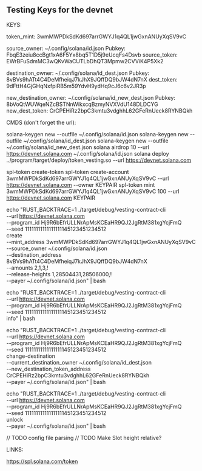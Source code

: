 ## Testing Keys for the devnet

KEYS: 

token_mint: 3wmMWPDkSdKd697arrGWYJ1q4QL1jwGxnANUyXqSV9vC

source_owner: ~/.config/solana/id.json
Pubkey: FbqE3zeiu8ccBgt1xA6F5Yx8bq5T1D5j9eUcqFs4Dsvb
source_token: EWrBFuSdmMC3wQKvWaCUTLbDhQT3Mpmw2CVViK4P5Xk2

destination_owner: ~/.config/solana/id_dest.json
Pubkey: 8vBVs9hATt4C4DeMfheiqJ7kJhX9JQffDQ9bJW4dN7nX
dest_token: 9dFttH4GjGHqNxfpiRB5m59YdvH9ydHq9cJ6c6v2JR3p

new_destination_owner: ~/.config/solana/id_new_dest.json
Pubkey: 8bVoQtWUWqeNZcBSTNnWikxcqBzmyNVXVdU148DLDCYG
new_dest_token: CrCPEHiRz2bpC3kmtu3vdghhL62GFeRnUeck8RYNBQkh

CMDS (don't forget the url):

solana-keygen new --outfile ~/.config/solana/id.json
solana-keygen new --outfile ~/.config/solana/id_dest.json
solana-keygen new --outfile ~/.config/solana/id_new_dest.json
solana airdrop 10 --url https://devnet.solana.com ~/.config/solana/id.json
solana deploy ../program/target/deploy/token_vesting.so --url https://devnet.solana.com

spl-token create-token
spl-token create-account 3wmMWPDkSdKd697arrGWYJ1q4QL1jwGxnANUyXqSV9vC --url https://devnet.solana.com --owner KEYPAIR
spl-token mint 3wmMWPDkSdKd697arrGWYJ1q4QL1jwGxnANUyXqSV9vC 100 --url https://devnet.solana.com KEYPAIR


echo "RUST_BACKTRACE=1 ./target/debug/vesting-contract-cli                          \
--url https://devnet.solana.com                                                     \
--program_id Hj9R6bEfrULLNrApMsKCEaHR9QJ2JgRtM381xgYcjFmQ                           \
--seed 11111111111111111145123451234512                                             \
create                                                                              \
--mint_address 3wmMWPDkSdKd697arrGWYJ1q4QL1jwGxnANUyXqSV9vC                         \
--source_owner ~/.config/solana/id.json                                             \
--destination_address 8vBVs9hATt4C4DeMfheiqJ7kJhX9JQffDQ9bJW4dN7nX                  \
--amounts 2,1,3,!                                                                   \
--release-heights 1,28504431,28506000,!                                             \
--payer ~/.config/solana/id.json" | bash               


echo "RUST_BACKTRACE=1 ./target/debug/vesting-contract-cli                          \
--url https://devnet.solana.com                                                     \
--program_id Hj9R6bEfrULLNrApMsKCEaHR9QJ2JgRtM381xgYcjFmQ                           \
--seed 11111111111111111145123451234512                                             \
info" | bash                                          


echo "RUST_BACKTRACE=1 ./target/debug/vesting-contract-cli                          \
--url https://devnet.solana.com                                                     \
--program_id Hj9R6bEfrULLNrApMsKCEaHR9QJ2JgRtM381xgYcjFmQ                           \
--seed 11111111111111111145123451234512                                             \
change-destination                                                                  \
--current_destination_owner ~/.config/solana/id_dest.json                           \
--new_destination_token_address CrCPEHiRz2bpC3kmtu3vdghhL62GFeRnUeck8RYNBQkh        \
--payer ~/.config/solana/id.json" | bash                           


echo "RUST_BACKTRACE=1 ./target/debug/vesting-contract-cli                          \
--url https://devnet.solana.com                                                     \
--program_id Hj9R6bEfrULLNrApMsKCEaHR9QJ2JgRtM381xgYcjFmQ                           \
--seed 11111111111111111145123451234512                                             \
unlock                                                                              \
--payer ~/.config/solana/id.json" | bash

// TODO config file parsing
// TODO Make Slot height relative?

LINKS:

https://spl.solana.com/token